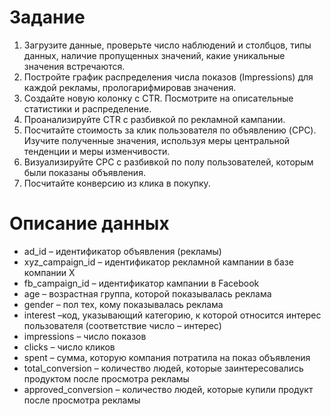 # Задание
1. Загрузите данные, проверьте число наблюдений и столбцов, типы данных, наличие пропущенных значений, какие уникальные значения встречаются.
2. Постройте график распределения числа показов (Impressions) для каждой рекламы, прологарифмировав значения.
3. Создайте новую колонку c CTR. Посмотрите на описательные статистики и распределение.
4. Проанализируйте CTR с разбивкой по рекламной кампании.
5. Посчитайте стоимость за клик пользователя по объявлению (CPC). Изучите полученные значения, используя меры центральной тенденции и меры изменчивости. 
6. Визуализируйте CPC с разбивкой по полу пользователей, которым были показаны объявления. 
7. Посчитайте конверсию из клика в покупку.
# Описание данных
* ad_id – идентификатор объявления (рекламы)
* xyz_campaign_id – идентификатор рекламной кампании в базе компании X
* fb_campaign_id – идентификатор кампании в Facebook
* age – возрастная группа, которой показывалась реклама
* gender – пол тех, кому показывалась реклама
* interest –код, указывающий категорию, к которой относится интерес пользователя (соответствие число – интерес)
* impressions – число показов
* clicks – число кликов
* spent – сумма, которую компания потратила на показ объявления 
* total_conversion – количество людей, которые заинтересовались продуктом после просмотра рекламы
* approved_conversion – количество людей, которые купили продукт после просмотра рекламы


```python

```
